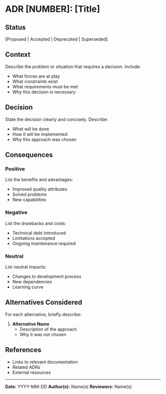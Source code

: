 # ADR [NUMBER]: [Title]

## Status

[Proposed | Accepted | Deprecated | Superseded]

## Context

Describe the problem or situation that requires a decision. Include:
- What forces are at play
- What constraints exist
- What requirements must be met
- Why this decision is necessary

## Decision

State the decision clearly and concisely. Describe:
- What will be done
- How it will be implemented
- Why this approach was chosen

## Consequences

### Positive

List the benefits and advantages:
- Improved quality attributes
- Solved problems
- New capabilities

### Negative

List the drawbacks and costs:
- Technical debt introduced
- Limitations accepted
- Ongoing maintenance required

### Neutral

List neutral impacts:
- Changes to development process
- New dependencies
- Learning curve

## Alternatives Considered

For each alternative, briefly describe:
1. **Alternative Name**
   - Description of the approach
   - Why it was not chosen

## References

- Links to relevant documentation
- Related ADRs
- External resources

---

**Date:** YYYY-MM-DD
**Author(s):** Name(s)
**Reviewers:** Name(s)
